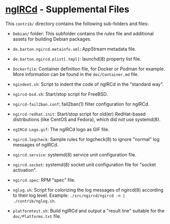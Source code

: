 # [ngIRCd](https://ngircd.barton.de) - Supplemental Files

This `contrib/` directory contains the following sub-folders and files:

- `Debian/` folder: This subfolder contains the _rules_ file and additional
  assets for building Debian packages.

- `de.barton.ngircd.metainfo.xml`: AppStream metadata file.

- `de.barton.ngircd.plist[.tmpl]`: launchd(8) property list file.

- `Dockerfile`: Container definition file, for Docker or Podman for example.
  More information can be found in the `doc/Container.md` file.

- `ngindent.sh`: Script to indent the code of ngIRCd in the "standard way".

- `ngircd-bsd.sh`: Start/stop script for FreeBSD.

- `ngircd-fail2ban.conf`: fail2ban(1) filter configuration for ngIRCd.

- `ngircd-redhat.init`: Start/stop script for old(er) RedHat-based
  distributions (like CentOS and Fedora), which did _not_ use systemd(8).

- `ngIRCd-Logo.gif`: The ngIRCd logo as GIF file.

- `ngircd.logcheck`: Sample rules for logcheck(8) to ignore "normal" log
  messages of ngIRCd.

- `ngircd.service`: systemd(8) service unit configuration file.

- `ngircd.socket`: systemd(8) socket unit configuration file for "socket
  activation".

- `ngircd.spec`: RPM "spec" file.

- `nglog.sh`: Script for colorizing the log messages of ngircd(8) according to
  their log level. Example: `./src/ngircd/ngircd -n | ./contrib/nglog.sh`.

- `platformtest.sh`: Build ngIRCd and output a "result line" suitable for
  the `doc/Platforms.txt` file.
